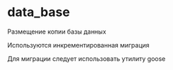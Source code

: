# data_base

Размещение копии базы данных

Используются инкрементированная миграция

Для миграции следует использовать утилиту goose
